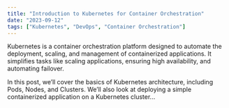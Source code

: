 ```yaml
---
title: "Introduction to Kubernetes for Container Orchestration"
date: "2023-09-12"
tags: ["Kubernetes", "DevOps", "Container Orchestration"]
---
```


Kubernetes is a container orchestration platform designed to automate the deployment, scaling, and management of containerized applications. It simplifies tasks like scaling applications, ensuring high availability, and automating failover.

In this post, we’ll cover the basics of Kubernetes architecture, including Pods, Nodes, and Clusters. We’ll also look at deploying a simple containerized application on a Kubernetes cluster...
